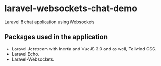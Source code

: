 # laravel-websockets-chat-demo
Laravel 8 chat application using Websockets

## Packages used in the application
+ Laravel Jetstream with Inertia and VueJS 3.0 and as well, Tailwind CSS.
+ Laravel Echo.
+ Laravel-Websockets.
